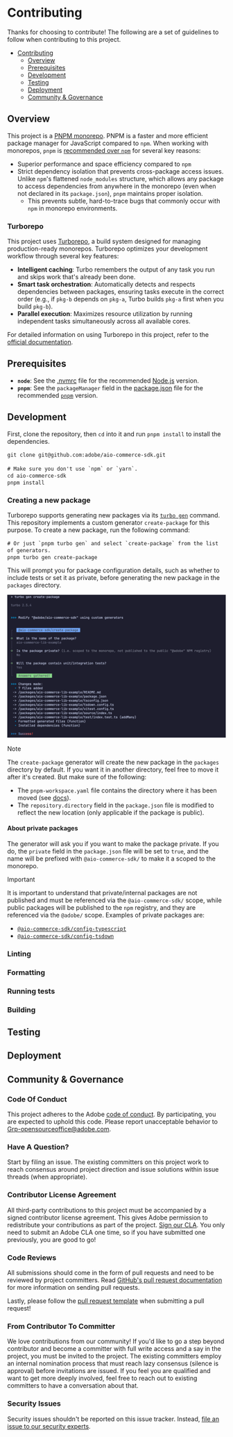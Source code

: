# Contributing

Thanks for choosing to contribute! The following are a set of guidelines to follow when contributing to this project.

- [Contributing](#contributing)
  - [Overview](#overview)
  - [Prerequisites](#prerequisites)
  - [Development](#development)
  - [Testing](#testing)
  - [Deployment](#deployment)
  - [Community \& Governance](#community--governance)

## Overview

This project is a [PNPM monorepo](https://pnpm.io/workspaces). PNPM is a faster and more efficient package manager for JavaScript compared to `npm`. When working with monorepos, `pnpm` is [recommended over `npm`](https://refine.dev/blog/pnpm-vs-npm-and-yarn/) for several key reasons:

- Superior performance and space efficiency compared to `npm`
- Strict dependency isolation that prevents cross-package access issues. Unlike `npm`'s flattened `node_modules` structure, which allows any package to access dependencies from anywhere in the monorepo (even when not declared in its `package.json`), `pnpm` maintains proper isolation.
  - This prevents subtle, hard-to-trace bugs that commonly occur with `npm` in monorepo environments.

### Turborepo

This project uses [Turborepo](https://turbo.build/repo/docs), a build system designed for managing production-ready monorepos. Turborepo optimizes your development workflow through several key features:

- **Intelligent caching**: Turbo remembers the output of any task you run and skips work that's already been done.
- **Smart task orchestration**: Automatically detects and respects dependencies between packages, ensuring tasks execute in the correct order (e.g., if `pkg-b` depends on `pkg-a`, Turbo builds `pkg-a` first when you build `pkg-b`).
- **Parallel execution**: Maximizes resource utilization by running independent tasks simultaneously across all available cores.

For detailed information on using Turborepo in this project, refer to the [official documentation](https://turbo.build/repo/docs).

## Prerequisites

- **`node`**: See the [.nvmrc](../.nvmrc) file for the recommended [Node.js](https://nodejs.org/en) version.
- **`pnpm`**: See the `packageManager` field in the [package.json](../package.json) file for the recommended [`pnpm`](https://pnpm.io/installation) version.

## Development

First, clone the repository, then `cd` into it and run `pnpm install` to install the dependencies.

```shell
git clone git@github.com:adobe/aio-commerce-sdk.git

# Make sure you don't use `npm` or `yarn`.
cd aio-commerce-sdk
pnpm install
```

### Creating a new package

Turborepo supports generating new packages via its [`turbo gen`](https://turborepo.com/docs/guides/generating-code) command. This repository implements a custom generator `create-package` for this purpose. To create a new package, run the following command:

```shell
# Or just `pnpm turbo gen` and select `create-package` from the list of generators.
pnpm turbo gen create-package
```

This will prompt you for package configuration details, such as whether to include tests or set it as private, before generating the new package in the `packages` directory.

![create-package generator](./assets/turbo-create-package.png)

> [!NOTE]
> The `create-package` generator will create the new package in the `packages` directory by default. If you want it in another directory, feel free to move it after it's created. But make sure of the following:
>
> - The `pnpm-workspace.yaml` file contains the directory where it has been moved (see [docs](https://pnpm.io/workspaces)).
> - The `repository.directory` field in the `package.json` file is modified to reflect the new location (only applicable if the package is public).

#### About private packages

The generator will ask you if you want to make the package private. If you do, the `private` field in the `package.json` file will be set to `true`, and the name will be prefixed with `@aio-commerce-sdk/` to make it a scoped to the monorepo.

> [!IMPORTANT]
> It is important to understand that private/internal packages are not published and must be referenced via the `@aio-commerce-sdk/` scope, while public packages will be published to the `npm` registry, and they are referenced via the `@adobe/` scope. Examples of private packages are:
>
> - [`@aio-commerce-sdk/config-typescript`](../configs/typescript)
> - [`@aio-commerce-sdk/config-tsdown`](../configs/tsdown)

### Linting

### Formatting

### Running tests

### Building

## Testing

## Deployment

## Community & Governance

### Code Of Conduct

This project adheres to the Adobe [code of conduct](../CODE_OF_CONDUCT.md). By participating,
you are expected to uphold this code. Please report unacceptable behavior to
[Grp-opensourceoffice@adobe.com](mailto:Grp-opensourceoffice@adobe.com).

### Have A Question?

Start by filing an issue. The existing committers on this project work to reach
consensus around project direction and issue solutions within issue threads
(when appropriate).

### Contributor License Agreement

All third-party contributions to this project must be accompanied by a signed contributor
license agreement. This gives Adobe permission to redistribute your contributions
as part of the project. [Sign our CLA](https://opensource.adobe.com/cla.html). You
only need to submit an Adobe CLA one time, so if you have submitted one previously,
you are good to go!

### Code Reviews

All submissions should come in the form of pull requests and need to be reviewed
by project committers. Read [GitHub's pull request documentation](https://help.github.com/articles/about-pull-requests/) for more information on sending pull requests.

Lastly, please follow the [pull request template](PULL_REQUEST_TEMPLATE.md) when
submitting a pull request!

### From Contributor To Committer

We love contributions from our community! If you'd like to go a step beyond contributor
and become a committer with full write access and a say in the project, you must
be invited to the project. The existing committers employ an internal nomination
process that must reach lazy consensus (silence is approval) before invitations
are issued. If you feel you are qualified and want to get more deeply involved,
feel free to reach out to existing committers to have a conversation about that.

### Security Issues

Security issues shouldn't be reported on this issue tracker. Instead, [file an issue to our security experts](https://helpx.adobe.com/security/alertus.html).
